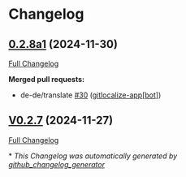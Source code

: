 # Changelog

## [0.2.8a1](https://github.com/OpenVoiceOS/ovos-skill-iss-location/tree/0.2.8a1) (2024-11-30)

[Full Changelog](https://github.com/OpenVoiceOS/ovos-skill-iss-location/compare/V0.2.7...0.2.8a1)

**Merged pull requests:**

- de-de/translate [\#30](https://github.com/OpenVoiceOS/ovos-skill-iss-location/pull/30) ([gitlocalize-app[bot]](https://github.com/apps/gitlocalize-app))

## [V0.2.7](https://github.com/OpenVoiceOS/ovos-skill-iss-location/tree/V0.2.7) (2024-11-27)

[Full Changelog](https://github.com/OpenVoiceOS/ovos-skill-iss-location/compare/0.2.7...V0.2.7)



\* *This Changelog was automatically generated by [github_changelog_generator](https://github.com/github-changelog-generator/github-changelog-generator)*
